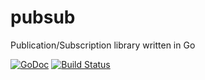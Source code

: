 # pubsub
Publication/Subscription library written in Go

[![GoDoc](https://godoc.org/github.com/danielmorandini/pubsub?status.svg)](https://godoc.org/github.com/danielmorandini/pubsub)
[![Build Status](https://travis-ci.org/danielmorandini/pubsub.svg?branch=master)](https://travis-ci.org/danielmorandini/pubsub)

